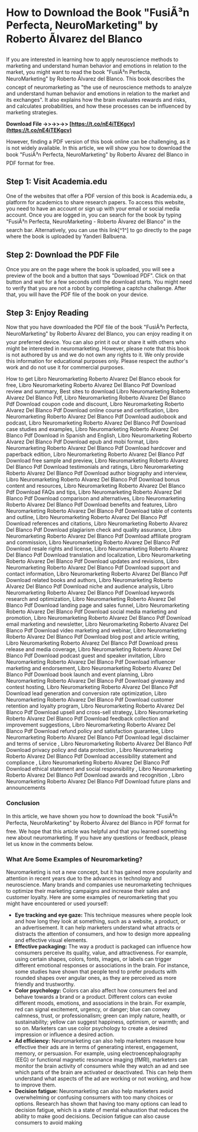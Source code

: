 # How to Download the Book "FusiÃ³n Perfecta, NeuroMarketing" by Roberto Ãlvarez del Blanco
  
If you are interested in learning how to apply neuroscience methods to marketing and understand human behavior and emotions in relation to the market, you might want to read the book "FusiÃ³n Perfecta, NeuroMarketing" by Roberto Ãlvarez del Blanco. This book describes the concept of neuromarketing as "the use of neuroscience methods to analyze and understand human behavior and emotions in relation to the market and its exchanges". It also explains how the brain evaluates rewards and risks, and calculates probabilities, and how these processes can be influenced by marketing strategies.
 
**Download File ->>->>->> [https://t.co/nE4iTEKgcv](https://t.co/nE4iTEKgcv)**


  
However, finding a PDF version of this book online can be challenging, as it is not widely available. In this article, we will show you how to download the book "FusiÃ³n Perfecta, NeuroMarketing" by Roberto Ãlvarez del Blanco in PDF format for free.
  
## Step 1: Visit Academia.edu
  
One of the websites that offer a PDF version of this book is Academia.edu, a platform for academics to share research papers. To access this website, you need to have an account or sign up with your email or social media account. Once you are logged in, you can search for the book by typing "FusiÃ³n Perfecta, NeuroMarketing - Roberto Ãlvarez del Blanco" in the search bar. Alternatively, you can use this link[^1^] to go directly to the page where the book is uploaded by Yanderi Balbuena.
  
## Step 2: Download the PDF File
  
Once you are on the page where the book is uploaded, you will see a preview of the book and a button that says "Download PDF". Click on that button and wait for a few seconds until the download starts. You might need to verify that you are not a robot by completing a captcha challenge. After that, you will have the PDF file of the book on your device.
  
## Step 3: Enjoy Reading
  
Now that you have downloaded the PDF file of the book "FusiÃ³n Perfecta, NeuroMarketing" by Roberto Ãlvarez del Blanco, you can enjoy reading it on your preferred device. You can also print it out or share it with others who might be interested in neuromarketing. However, please note that this book is not authored by us and we do not own any rights to it. We only provide this information for educational purposes only. Please respect the author's work and do not use it for commercial purposes.
 
How to get Libro Neuromarketing Roberto Alvarez Del Blanco ebook for free,  Libro Neuromarketing Roberto Alvarez Del Blanco Pdf Download review and summary,  Best sites to download Libro Neuromarketing Roberto Alvarez Del Blanco Pdf,  Libro Neuromarketing Roberto Alvarez Del Blanco Pdf Download coupon code and discount,  Libro Neuromarketing Roberto Alvarez Del Blanco Pdf Download online course and certification,  Libro Neuromarketing Roberto Alvarez Del Blanco Pdf Download audiobook and podcast,  Libro Neuromarketing Roberto Alvarez Del Blanco Pdf Download case studies and examples,  Libro Neuromarketing Roberto Alvarez Del Blanco Pdf Download in Spanish and English,  Libro Neuromarketing Roberto Alvarez Del Blanco Pdf Download epub and mobi format,  Libro Neuromarketing Roberto Alvarez Del Blanco Pdf Download hardcover and paperback edition,  Libro Neuromarketing Roberto Alvarez Del Blanco Pdf Download free sample and preview,  Libro Neuromarketing Roberto Alvarez Del Blanco Pdf Download testimonials and ratings,  Libro Neuromarketing Roberto Alvarez Del Blanco Pdf Download author biography and interview,  Libro Neuromarketing Roberto Alvarez Del Blanco Pdf Download bonus content and resources,  Libro Neuromarketing Roberto Alvarez Del Blanco Pdf Download FAQs and tips,  Libro Neuromarketing Roberto Alvarez Del Blanco Pdf Download comparison and alternatives,  Libro Neuromarketing Roberto Alvarez Del Blanco Pdf Download benefits and features,  Libro Neuromarketing Roberto Alvarez Del Blanco Pdf Download table of contents and outline,  Libro Neuromarketing Roberto Alvarez Del Blanco Pdf Download references and citations,  Libro Neuromarketing Roberto Alvarez Del Blanco Pdf Download plagiarism check and quality assurance,  Libro Neuromarketing Roberto Alvarez Del Blanco Pdf Download affiliate program and commission,  Libro Neuromarketing Roberto Alvarez Del Blanco Pdf Download resale rights and license,  Libro Neuromarketing Roberto Alvarez Del Blanco Pdf Download translation and localization,  Libro Neuromarketing Roberto Alvarez Del Blanco Pdf Download updates and revisions,  Libro Neuromarketing Roberto Alvarez Del Blanco Pdf Download support and contact information,  Libro Neuromarketing Roberto Alvarez Del Blanco Pdf Download related books and authors,  Libro Neuromarketing Roberto Alvarez Del Blanco Pdf Download niche and audience analysis,  Libro Neuromarketing Roberto Alvarez Del Blanco Pdf Download keywords research and optimization,  Libro Neuromarketing Roberto Alvarez Del Blanco Pdf Download landing page and sales funnel,  Libro Neuromarketing Roberto Alvarez Del Blanco Pdf Download social media marketing and promotion,  Libro Neuromarketing Roberto Alvarez Del Blanco Pdf Download email marketing and newsletter,  Libro Neuromarketing Roberto Alvarez Del Blanco Pdf Download video marketing and webinar,  Libro Neuromarketing Roberto Alvarez Del Blanco Pdf Download blog post and article writing,  Libro Neuromarketing Roberto Alvarez Del Blanco Pdf Download press release and media coverage,  Libro Neuromarketing Roberto Alvarez Del Blanco Pdf Download podcast guest and speaker invitation,  Libro Neuromarketing Roberto Alvarez Del Blanco Pdf Download influencer marketing and endorsement,  Libro Neuromarketing Roberto Alvarez Del Blanco Pdf Download book launch and event planning,  Libro Neuromarketing Roberto Alvarez Del Blanco Pdf Download giveaway and contest hosting,  Libro Neuromarketing Roberto Alvarez Del Blanco Pdf Download lead generation and conversion rate optimization,  Libro Neuromarketing Roberto Alvarez Del Blanco Pdf Download customer retention and loyalty program,  Libro Neuromarketing Roberto Alvarez Del Blanco Pdf Download upsell and cross-sell strategy,  Libro Neuromarketing Roberto Alvarez Del Blanco Pdf Download feedback collection and improvement suggestions,  Libro Neuromarketing Roberto Alvarez Del Blanco Pdf Download refund policy and satisfaction guarantee,  Libro Neuromarketing Roberto Alvarez Del Blanco Pdf Download legal disclaimer and terms of service ,  Libro Neuromarketing Roberto Alvarez Del Blanco Pdf Download privacy policy and data protection ,  Libro Neuromarketing Roberto Alvarez Del Blanco Pdf Download accessibility statement and compliance ,  Libro Neuromarketing Roberto Alvarez Del Blanco Pdf Download ethical statement and social responsibility ,  Libro Neuromarketing Roberto Alvarez Del Blanco Pdf Download awards and recognition ,  Libro Neuromarketing Roberto Alvarez Del Blanco Pdf Download future plans and announcements
  
### Conclusion
  
In this article, we have shown you how to download the book "FusiÃ³n Perfecta, NeuroMarketing" by Roberto Ãlvarez del Blanco in PDF format for free. We hope that this article was helpful and that you learned something new about neuromarketing. If you have any questions or feedback, please let us know in the comments below.
  
### What Are Some Examples of Neuromarketing?
  
Neuromarketing is not a new concept, but it has gained more popularity and attention in recent years due to the advances in technology and neuroscience. Many brands and companies use neuromarketing techniques to optimize their marketing campaigns and increase their sales and customer loyalty. Here are some examples of neuromarketing that you might have encountered or used yourself:
  
- **Eye tracking and eye gaze:** This technique measures where people look and how long they look at something, such as a website, a product, or an advertisement. It can help marketers understand what attracts or distracts the attention of consumers, and how to design more appealing and effective visual elements.
- **Effective packaging:** The way a product is packaged can influence how consumers perceive its quality, value, and attractiveness. For example, using certain shapes, colors, fonts, images, or labels can trigger different emotional responses or associations in the brain. For instance, some studies have shown that people tend to prefer products with rounded shapes over angular ones, as they are perceived as more friendly and trustworthy.
- **Color psychology:** Colors can also affect how consumers feel and behave towards a brand or a product. Different colors can evoke different moods, emotions, and associations in the brain. For example, red can signal excitement, urgency, or danger; blue can convey calmness, trust, or professionalism; green can imply nature, health, or sustainability; yellow can suggest happiness, optimism, or warmth; and so on. Marketers can use color psychology to create a desired impression or influence a desired action.
- **Ad efficiency:** Neuromarketing can also help marketers measure how effective their ads are in terms of generating interest, engagement, memory, or persuasion. For example, using electroencephalography (EEG) or functional magnetic resonance imaging (fMRI), marketers can monitor the brain activity of consumers while they watch an ad and see which parts of the brain are activated or deactivated. This can help them understand what aspects of the ad are working or not working, and how to improve them.
- **Decision fatigue:** Neuromarketing can also help marketers avoid overwhelming or confusing consumers with too many choices or options. Research has shown that having too many options can lead to decision fatigue, which is a state of mental exhaustion that reduces the ability to make good decisions. Decision fatigue can also cause consumers to avoid making